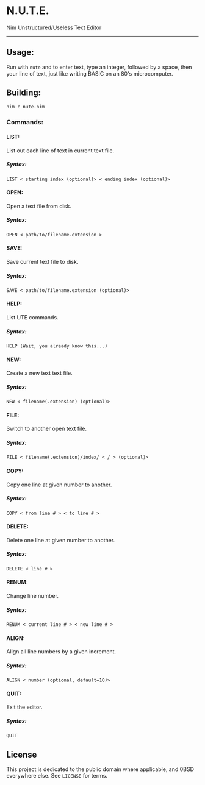 # N.U.T.E.

Nim Unstructured/Useless Text Editor

---

## Usage:

Run with `nute` and to enter text, type an integer, followed by a space, then your line of text, just like writing BASIC on an 80's microcomputer.

## Building:

```bash
nim c nute.nim
```

### Commands:

#### LIST:

List out each line of text in current text file.

##### Syntax:

    LIST < starting index (optional)> < ending index (optional)>

#### OPEN:

Open a text file from disk.

##### Syntax:

    OPEN < path/to/filename.extension >

#### SAVE:

Save current text file to disk.

##### Syntax:

    SAVE < path/to/filename.extension (optional)>

#### HELP:

List UTE commands.

##### Syntax:

    HELP (Wait, you already know this...)

#### NEW:

Create a new text text file.

##### Syntax:

    NEW < filename(.extension) (optional)>

#### FILE:

Switch to another open text file.

##### Syntax:

    FILE < filename(.extension)/index/ < / > (optional)>

#### COPY:

Copy one line at given number to another.

##### Syntax:

    COPY < from line # > < to line # >

#### DELETE:

Delete one line at given number to another.

##### Syntax:

    DELETE < line # >

#### RENUM:

Change line number.

##### Syntax:

    RENUM < current line # > < new line # >

#### ALIGN:

Align all line numbers by a given increment.

##### Syntax:

    ALIGN < number (optional, default=10)>

#### QUIT:

Exit the editor.

##### Syntax:

    QUIT

## License

This project is dedicated to the public domain where applicable, and 0BSD everywhere else. See `LICENSE` for terms.
